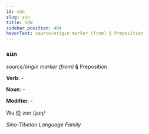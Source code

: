 ```yaml
---
id: sün
slug: sün
title: SÜN
sidebar_position: 404
hoverText: source/origin marker (from) § Preposition
---
```


### sün

*source/origin marker (from)* **§** Preposition

**Verb**: -

**Noun**: -

**Modifier**: -

Wu 從 zon /z̥ʊŋ/

*Sino-Tibetan Language Family*